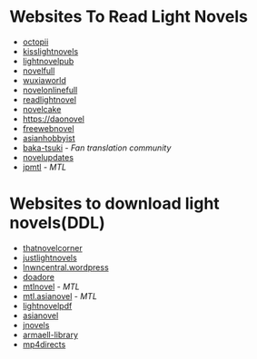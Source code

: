 # Websites To Read Light Novels

-   [octopii](https://octopii.co/)
-   [kisslightnovels](https://kisslightnovels.info/)
-   [lightnovelpub](https://www.lightnovelpub.com/)
-   [novelfull](https://novelfull.com)
-   [wuxiaworld](https://wuxiaworld.site/)
-   [novelonlinefull](https://novelonlinefull.com/)
-   [readlightnovel](https://www.readlightnovel.org/)
-   [novelcake](https://novelcake.com/)
-   [ https://daonovel](https://daonovel.com/)
-   [freewebnovel](https://freewebnovel.com/)
-   [asianhobbyist](https://www.asianhobbyist.com/)
-   [baka-tsuki](https://www.baka-tsuki.org/project/) - _Fan translation community_
-   [novelupdates](https://www.novelupdates.com/)
-   [jpmtl](https://jpmtl.com/) - _MTL_

# Websites to download light novels(DDL)

-   [thatnovelcorner](https://thatnovelcorner.com/)
-   [justlightnovels](https://justlightnovels.com/)
-   [lnwncentral.wordpress](https://lnwncentral.wordpress.com/)
-   [doadore](https://www.doadore.com/)
-   [mtlnovel](https://www.mtlnovel.com/) - _MTL_
-   [mtl.asianovel](https://mtl.asianovel.com/) - _MTL_
-   [lightnovelpdf](https://lightnovelpdf.com/)
-   [asianovel](https://www.asianovel.com)
-   [jnovels](http://jnovels.com/)
-   [armaell-library](https://armaell-library.net/)
-   [mp4directs](http://mp4directs.com/)
